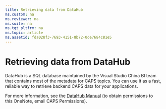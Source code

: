 ```yaml
---
title: Retrieving data from DataHub
ms.custom: na
ms.reviewer: na
ms.suite: na
ms.tgt_pltfrm: na
ms.topic: article
ms.assetid: fda028f3-7693-4151-8b72-0de7684c81e5
---
```

# Retrieving data from DataHub
DataHub is a SQL database maintained by the Visual Studio China BI team that contains most of the metadata for CAPS topics. You can use it as a fast, reliable way to retrieve backend CAPS data for your applications.

For more information, see the [DataHub Manual](https://microsoft.sharepoint.com/teams/Visual_Studio_China/MSDN/_layouts/15/WopiFrame.aspx?sourcedoc={a42b536a-65c8-4ab3-97cd-ea54a0524622}&action=edit&wd=target%28MSDNInsight%2Eone%7CB8D91F79-7EA2-4B86-A90D-EF8E65EBD79C%2FMSDN%20DataHub%20Manual%7C21BD74E0-91CB-4CBF-BCB9-9E55B597FBC5%2F%29) (to obtain permissions to this OneNote, email CAPS Permissions).